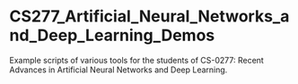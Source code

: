 # CS277_Artificial_Neural_Networks_and_Deep_Learning_Demos
Example scripts of various tools for the students of CS-0277: Recent Advances in Artificial Neural Networks and Deep Learning.
